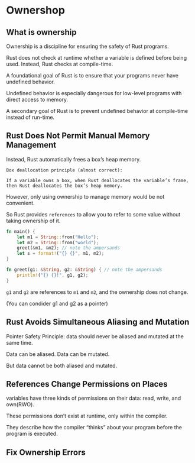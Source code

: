 # Ownershop

## What is ownership

Ownership is a discipline for ensuring the safety of Rust programs.

Rust does not check at runtime whether a variable is defined before being used. Instead, Rust checks at compile-time.

A foundational goal of Rust is to ensure that your programs never have undefined behavior.

Undefined behavior is especially dangerous for low-level programs with direct access to memory.

A secondary goal of Rust is to prevent undefined behavior at compile-time instead of run-time.

## Rust Does Not Permit Manual Memory Management

Instead, Rust automatically frees a box’s heap memory.

```
Box deallocation principle (almost correct):

If a variable owns a box, when Rust deallocates the variable’s frame, then Rust deallocates the box’s heap memory.
```

However, only using ownership to manage memory would be not convenient.

So Rust provides `references` to allow you to refer to some value without taking ownership of it.

```rust
fn main() {
    let m1 = String::from("Hello");
    let m2 = String::from("world");
    greet(&m1, &m2); // note the ampersands
    let s = format!("{} {}", m1, m2);
}

fn greet(g1: &String, g2: &String) { // note the ampersands
    println!("{} {}!", g1, g2);
}
```

`g1` and `g2` are references to `m1` and `m2`, and the ownership does not change.

(You can condider g1 and g2 as a pointer)

## Rust Avoids Simultaneous Aliasing and Mutation

Pointer Safety Principle: data should never be aliased and mutated at the same time.

Data can be aliased. Data can be mutated.

But data cannot be both aliased and mutated.

## References Change Permissions on Places

variables have three kinds of permissions on their data: read, write, and own(RWO).

These permissions don’t exist at runtime, only within the compiler.

They describe how the compiler “thinks” about your program before the program is executed.

## Fix Ownership Errors
